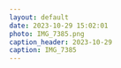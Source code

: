 ```yaml
---
layout: default
date: 2023-10-29 15:02:01
photo: IMG_7385.png
caption_header: 2023-10-29
caption: IMG_7385
---
```

